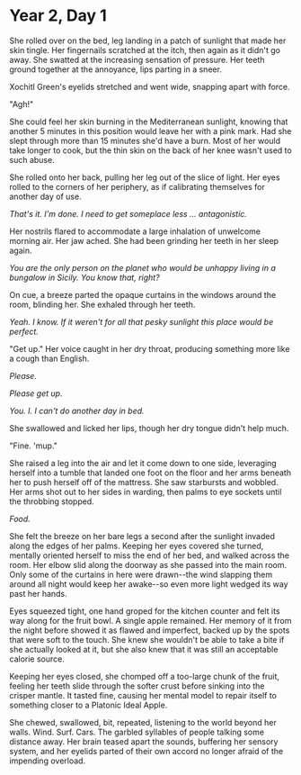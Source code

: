 Year 2, Day 1
=============

She rolled over on the bed, leg landing in a patch of sunlight that made her skin tingle.  Her fingernails scratched at the itch, then again as it didn't go away.  She swatted at the increasing sensation of pressure.  Her teeth ground together at the annoyance, lips parting in a sneer.

Xochitl Green's eyelids stretched and went wide, snapping apart with force.

"Agh!"

She could feel her skin burning in the Mediterranean sunlight, knowing that another 5 minutes in this position would leave her with a pink mark.  Had she slept through more than 15 minutes she'd have a burn.  Most of her would take longer to cook, but the thin skin on the back of her knee wasn't used to such abuse.

She rolled onto her back, pulling her leg out of the slice of light.  Her eyes rolled to the corners of her periphery, as if calibrating themselves for another day of use.

_That's it.  I'm done.  I need to get someplace less … antagonistic._

Her nostrils flared to accommodate a large inhalation of unwelcome morning air.  Her jaw ached.  She had been grinding her teeth in her sleep again.

_You are the only person on the planet who would be unhappy living in a bungalow in Sicily.  You know that, right?_

On cue, a breeze parted the opaque curtains in the windows around the room, blinding her.  She exhaled through her teeth.

_Yeah.  I know.  If it weren't for all that pesky sunlight this place would be perfect._

"Get up."  Her voice caught in her dry throat, producing something more like a cough than English.

_Please._

_Please get up._

_You.  I.  I can't do another day in bed._

She swallowed and licked her lips, though her dry tongue didn't help much.

"Fine.  'mup."

She raised a leg into the air and let it come down to one side, leveraging herself into a tumble that landed one foot on the floor and her arms beneath her to push herself off of the mattress.  She saw starbursts and wobbled.  Her arms shot out to her sides in warding, then palms to eye sockets until the throbbing stopped.

_Food._

She felt the breeze on her bare legs a second after the sunlight invaded along the edges of her palms.  Keeping her eyes covered she turned, mentally oriented herself to miss the end of her bed, and walked across the room.  Her elbow slid along the doorway as she passed into the main room.  Only some of the curtains in here were drawn--the wind slapping them around all night would keep her awake--so even more light wedged its way past her hands.

Eyes squeezed tight, one hand groped for the kitchen counter and felt its way along for the fruit bowl.  A single apple remained.  Her memory of it from the night before showed it as flawed and imperfect, backed up by the spots that were soft to the touch.  She knew she wouldn't be able to take a bite if she actually looked at it, but she also knew that it was still an acceptable calorie source.

Keeping her eyes closed, she chomped off a too-large chunk of the fruit, feeling her teeth slide through the softer crust before sinking into the crisper mantle.  It tasted fine, causing her mental model to repair itself to something closer to a Platonic Ideal Apple.

She chewed, swallowed, bit, repeated, listening to the world beyond her walls.  Wind.  Surf.  Cars.  The garbled syllables of people talking some distance away.  Her brain teased apart the sounds, buffering her sensory system, and her eyelids parted of their own accord no longer afraid of the impending overload.

